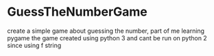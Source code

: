 # GuessTheNumberGame
create a simple game about guessing the number, part of me learning pygame
the game created using python 3 and cant be run on python 2 since using
f string
